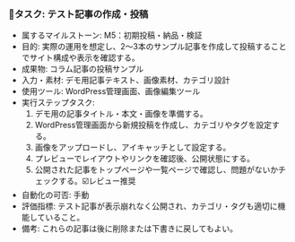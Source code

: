 ### 🔹タスク: テスト記事の作成・投稿
- 属するマイルストーン: M5：初期投稿・納品・検証
- 目的: 実際の運用を想定し、2〜3本のサンプル記事を作成して投稿することでサイト構成や表示を確認する。
- 成果物: コラム記事の投稿サンプル
- 入力・素材: デモ用記事テキスト、画像素材、カテゴリ設計
- 使用ツール: WordPress管理画面、画像編集ツール
- 実行ステップタスク:
  1. デモ用の記事タイトル・本文・画像を準備する。
  2. WordPress管理画面から新規投稿を作成し、カテゴリやタグを設定する。
  3. 画像をアップロードし、アイキャッチとして設定する。
  4. プレビューでレイアウトやリンクを確認後、公開状態にする。
  5. 公開された記事をトップページや一覧ページで確認し、問題がないかチェックする。☑️レビュー推奨
- 自動化の可否: 手動
- 評価指標: テスト記事が表示崩れなく公開され、カテゴリ・タグも適切に機能していること。
- 備考: これらの記事は後に削除または下書きに戻してもよい。
